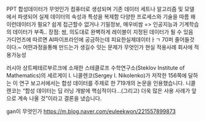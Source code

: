 PPT 
합성데이터가 무엇인가
컴퓨터로 생성되며 기존 데이터 세트나 알고리즘 및 모델에서 파생되어 실제 데이터의 속성과 특성을 복제함
다양한 프로세스와 기술을 따름
왜 이런데이터가 필요?
쉽게 접근할수 없거나 기밀정보, 매우비쌈 => 인공지능과 기계학습의 데이터가 부족..
장점: 쌈, 의도대로 완벽하게 레이블이 지정된 데이터가 될 수 있음
가디언즈에 따르면 AI파이프라인에 공금하는데 피요한실제데이터ㅏㄱ 70퍼 줄어들것이다.~
어떤과정을통해 만드는가
생길수 잇는 문제가 무엇인가
현실
적용사례
회사에 적용가능성 

러시아 상트페테르부르크에 소재한 스테클로프 수학연구소(Steklov Institute of Mathematics)의 세르게이 I. 니콜렌코(Sergey I. Nikolenko)가 저작한 156쪽에 달하는 이 연구 보고서에서는 합성 데이터를 주제로 한 719개의 논문을 인용했습니다. 니콜렌코는 “합성 데이터는 딥 러닝 개발에 핵심적이다…(그리고) 더욱 많은 사용 사례가 앞으로 계속 나올 것”이라고 결론을 냈습니다.

gan이 무엇인가
https://m.blog.naver.com/euleekwon/221557899873


